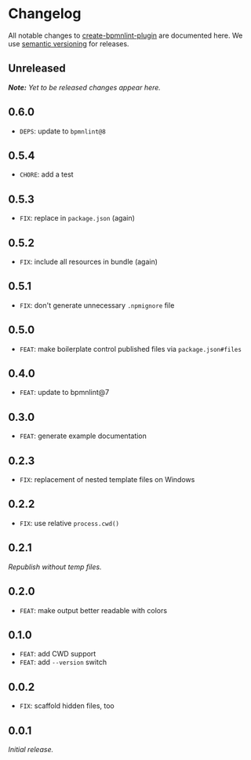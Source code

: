 # Changelog

All notable changes to [create-bpmnlint-plugin](https://github.com/nikku/create-bpmnlint-plugin) are documented here. We use [semantic versioning](http://semver.org/) for releases.

## Unreleased

___Note:__ Yet to be released changes appear here._

## 0.6.0

* `DEPS`: update to `bpmnlint@8`

## 0.5.4

* `CHORE`: add a test

## 0.5.3

* `FIX`: replace in `package.json` (again)

## 0.5.2

* `FIX`: include all resources in bundle (again)

## 0.5.1

* `FIX`: don't generate unnecessary `.npmignore` file

## 0.5.0

* `FEAT`: make boilerplate control published files via `package.json#files`

## 0.4.0

* `FEAT`: update to bpmnlint@7

## 0.3.0

* `FEAT`: generate example documentation

## 0.2.3

* `FIX`: replacement of nested template files on Windows

## 0.2.2

* `FIX`: use relative `process.cwd()`

## 0.2.1

_Republish without temp files._

## 0.2.0

* `FEAT`: make output better readable with colors

## 0.1.0

* `FEAT`: add CWD support
* `FEAT`: add `--version` switch

## 0.0.2

* `FIX`: scaffold hidden files, too

## 0.0.1

_Initial release._
